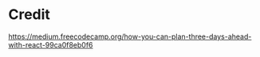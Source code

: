 # Credit

https://medium.freecodecamp.org/how-you-can-plan-three-days-ahead-with-react-99ca0f8eb0f6
